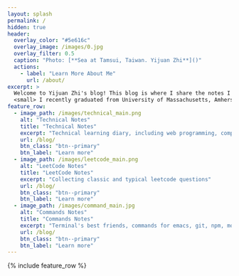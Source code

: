 ```yaml
---
layout: splash
permalink: /
hidden: true
header:
  overlay_color: "#5e616c"
  overlay_image: /images/0.jpg
  overlay_filter: 0.5
  caption: "Photo: [**Sea at Tamsui, Taiwan. Yijuan Zhi**]()"
  actions:
    - label: "Learn More About Me"
      url: /about/
excerpt: >
  Welcome to Yijuan Zhi's blog! This blog is where I share the notes I am taking or took.<br>
  <small> I recently graduated from University of Massachusetts, Amherst with a bachelor degree in Computer Science and a minor degree in Mathematics. </small>
feature_row:
  - image_path: /images/technical_main.png
    alt: "Technical Notes"
    title: "Technical Notes"
    excerpt: "Technical learning diary, including web programming, computer science network, OS, etc"
    url: /blog/
    btn_class: "btn--primary"
    btn_label: "Learn more"
  - image_path: /images/leetcode_main.png
    alt: "LeetCode Notes"
    title: "LeetCode Notes"
    excerpt: "Collecting classic and typical leetcode questions"
    url: /blog/
    btn_class: "btn--primary"
    btn_label: "Learn more"
  - image_path: /images/command_main.jpg
    alt: "Commands Notes"
    title: "Commands Notes"
    excerpt: "Terminal's best friends, commands for emacs, git, npm, mongodb, etc"
    url: /blog/
    btn_class: "btn--primary"
    btn_label: "Learn more"      
---
```


{% include feature_row %}